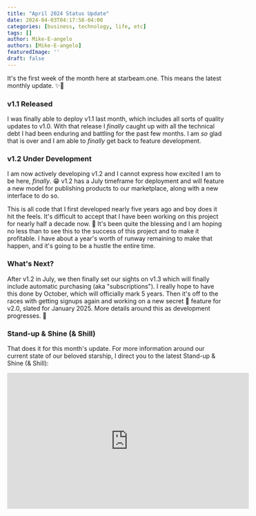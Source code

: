 ```yaml
---
title: "April 2024 Status Update"
date: 2024-04-03T04:17:58-04:00
categories: [business, technology, life, etc]
tags: []
author: Mike-E-angelo
authors: [Mike-E-angelo]
featuredImage: ''
draft: false
---
```


It's the first week of the month here at starbeam.one.  This means the latest monthly update. ✨🚀

### v1.1 Released

I was finally able to deploy v1.1 last month, which includes all sorts of quality updates to v1.0.  With that release I *finally* caught up with all the technical debt I had been enduring and battling for the past few months.  I am *so* glad that is over and I am able to *finally* get back to feature development.

### v1.2 Under Development

I am now actively developing v1.2 and I cannot express how excited I am to be here, *finally*. 😁  v1.2 has a July timeframe for deployment and will feature a new model for publishing products to our marketplace, along with a new interface to do so.

This is all code that I first developed nearly five years ago and boy does it hit the feels.  It's difficult to accept that I have been working on this project for nearly half a decade now. 🤯  It's been quite the blessing and I am hoping no less than to see this to the success of this project and to make it profitable.  I have about a year's worth of runway remaining to make that happen, and it's going to be a hustle the entire time.

### What's Next?

After v1.2 in July, we then finally set our sights on v1.3 which will finally include automatic purchasing (aka "subscriptions").  I really hope to have this done by October, which will officially mark 5 years.  Then it's off to the races with getting signups again and working on a new secret 🤫 feature for v2.0, slated for January 2025.  More details around this as development progresses. 🤞

### Stand-up & Shine (& Shill)

That does it for this month's update.  For more information around our current state of our beloved starship, I direct you to the latest Stand-up & Shine (& Shill):

<iframe width="560" height="315" src="https://www.youtube.com/embed/NpTiNE7A1z4" title="YouTube video player" frameborder="0" allow="accelerometer; autoplay; clipboard-write; encrypted-media; gyroscope; picture-in-picture" allowfullscreen style="margin-bottom: 2em"></iframe>
